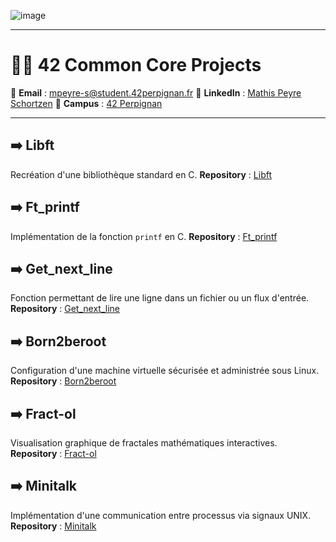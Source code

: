 ![image](https://mathis.peyre.info/assets/desktop_aesthetic_banner.gif)

---

# 🧑‍🎓 42 Common Core Projects

📧 **Email** : [mpeyre-s@student.42perpignan.fr](mailto:mpeyre-s@student.42perpignan.fr)
🔗 **LinkedIn** : [Mathis Peyre Schortzen](https://www.linkedin.com/in/mathis-peyre-schortzen/)
🏫 **Campus** : [42 Perpignan](https://42perpignan.fr)

---

## ➡️ Libft
Recréation d'une bibliothèque standard en C.
**Repository** : [Libft](https://github.com/mpeyre-s/42-libft)


## ➡️ Ft_printf
Implémentation de la fonction `printf` en C.
**Repository** : [Ft_printf](https://github.com/mpeyre-s/42-printf)


## ➡️ Get_next_line
Fonction permettant de lire une ligne dans un fichier ou un flux d'entrée.
**Repository** : [Get_next_line](https://github.com/mpeyre-s/42-get_next_line)


## ➡️ Born2beroot
Configuration d'une machine virtuelle sécurisée et administrée sous Linux.
**Repository** : [Born2beroot](https://github.com/mpeyre-s/42-born2beroot)


## ➡️ Fract-ol
Visualisation graphique de fractales mathématiques interactives.
**Repository** : [Fract-ol](https://github.com/mpeyre-s/42-fract_ol)


## ➡️ Minitalk
Implémentation d'une communication entre processus via signaux UNIX.
**Repository** : [Minitalk](https://github.com/mpeyre-s/42-minitalk)
